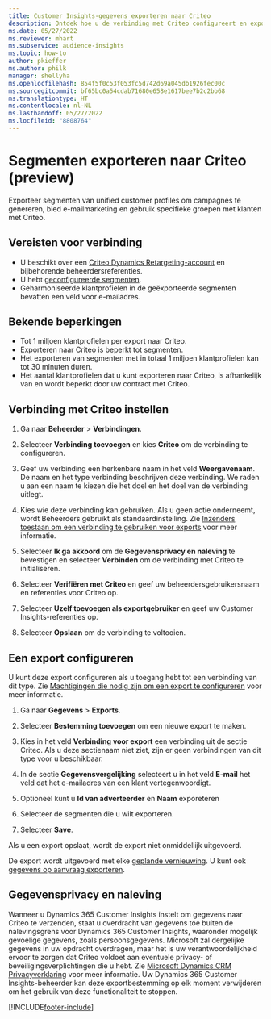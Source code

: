 ```yaml
---
title: Customer Insights-gegevens exporteren naar Criteo
description: Ontdek hoe u de verbinding met Criteo configureert en exporteert.
ms.date: 05/27/2022
ms.reviewer: mhart
ms.subservice: audience-insights
ms.topic: how-to
author: pkieffer
ms.author: philk
manager: shellyha
ms.openlocfilehash: 854f5f0c53f053fc5d742d69a045db1926fec00c
ms.sourcegitcommit: bf65bc0a54cdab71680e658e1617bee7b2c2bb68
ms.translationtype: HT
ms.contentlocale: nl-NL
ms.lasthandoff: 05/27/2022
ms.locfileid: "8808764"
---
```

# <a name="export-segments-to-criteo-preview"></a>Segmenten exporteren naar Criteo (preview)

Exporteer segmenten van unified customer profiles om campagnes te genereren, bied e-mailmarketing en gebruik specifieke groepen met klanten met Criteo.

## <a name="prerequisites-for-connection"></a>Vereisten voor verbinding

-   U beschikt over een [Criteo Dynamics Retargeting-account](https://www.criteo.com/login/) en bijbehorende beheerdersreferenties.
-   U hebt [geconfigureerde segmenten](segments.md).
-   Geharmoniseerde klantprofielen in de geëxporteerde segmenten bevatten een veld voor e-mailadres.

## <a name="known-limitations"></a>Bekende beperkingen

- Tot 1 miljoen klantprofielen per export naar Criteo.
- Exporteren naar Criteo is beperkt tot segmenten.
- Het exporteren van segmenten met in totaal 1 miljoen klantprofielen kan tot 30 minuten duren. 
- Het aantal klantprofielen dat u kunt exporteren naar Criteo, is afhankelijk van en wordt beperkt door uw contract met Criteo.

## <a name="set-up-connection-to-criteo"></a>Verbinding met Criteo instellen

1. Ga naar **Beheerder** > **Verbindingen**.

1. Selecteer **Verbinding toevoegen** en kies **Criteo** om de verbinding te configureren.

1. Geef uw verbinding een herkenbare naam in het veld **Weergavenaam**. De naam en het type verbinding beschrijven deze verbinding. We raden u aan een naam te kiezen die het doel en het doel van de verbinding uitlegt.

1. Kies wie deze verbinding kan gebruiken. Als u geen actie onderneemt, wordt Beheerders gebruikt als standaardinstelling. Zie [Inzenders toestaan om een verbinding te gebruiken voor exports](connections.md#allow-contributors-to-use-a-connection-for-exports) voor meer informatie.

1. Selecteer **Ik ga akkoord** om de **Gegevensprivacy en naleving** te bevestigen en selecteer **Verbinden** om de verbinding met Criteo te initialiseren.

1. Selecteer **Verifiëren met Criteo** en geef uw beheerdersgebruikersnaam en referenties voor Criteo op. 

1. Selecteer **Uzelf toevoegen als exportgebruiker** en geef uw Customer Insights-referenties op.

1. Selecteer **Opslaan** om de verbinding te voltooien.

## <a name="configure-an-export"></a>Een export configureren

U kunt deze export configureren als u toegang hebt tot een verbinding van dit type. Zie [Machtigingen die nodig zijn om een export te configureren](export-destinations.md#set-up-a-new-export) voor meer informatie.

1. Ga naar **Gegevens** > **Exports**.

1. Selecteer **Bestemming toevoegen** om een nieuwe export te maken.

1. Kies in het veld **Verbinding voor export** een verbinding uit de sectie Criteo. Als u deze sectienaam niet ziet, zijn er geen verbindingen van dit type voor u beschikbaar. 

1. In de sectie **Gegevensvergelijking** selecteert u in het veld **E-mail** het veld dat het e-mailadres van een klant vertegenwoordigt. 

1. Optioneel kunt u **Id van adverteerder** en **Naam** exporeteren

1. Selecteer de segmenten die u wilt exporteren. 

1. Selecteer **Save**.

Als u een export opslaat, wordt de export niet onmiddellijk uitgevoerd.

De export wordt uitgevoerd met elke [geplande vernieuwing](system.md#schedule-tab). U kunt ook [gegevens op aanvraag exporteren](export-destinations.md#run-exports-on-demand). 

## <a name="data-privacy-and-compliance"></a>Gegevensprivacy en naleving

Wanneer u Dynamics 365 Customer Insights instelt om gegevens naar Criteo te verzenden, staat u overdracht van gegevens toe buiten de nalevingsgrens voor Dynamics 365 Customer Insights, waaronder mogelijk gevoelige gegevens, zoals persoonsgegevens. Microsoft zal dergelijke gegevens in uw opdracht overdragen, maar het is uw verantwoordelijkheid ervoor te zorgen dat Criteo voldoet aan eventuele privacy- of beveiligingsverplichtingen die u hebt. Zie [Microsoft Dynamics CRM Privacyverklaring](https://go.microsoft.com/fwlink/?linkid=396732) voor meer informatie.
Uw Dynamics 365 Customer Insights-beheerder kan deze exportbestemming op elk moment verwijderen om het gebruik van deze functionaliteit te stoppen.


[!INCLUDE[footer-include](includes/footer-banner.md)]
